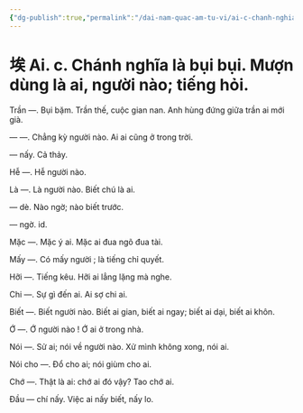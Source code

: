 ```yaml
---
{"dg-publish":true,"permalink":"/dai-nam-quac-am-tu-vi/ai-c-chanh-nghia-la-bui-bui-muon-dung-la-ai-nguoi-nao-tieng-hoi/","tags":["âm-tự-vị"],"created":"2025-08-15T14:51:49.596+07:00"}
---
```


# 埃 Ai. c. Chánh nghĩa là bụi bụi. Mượn dùng là ai, người nào; tiếng hỏi.

Trần —. Bụi bặm. Trần thế, cuộc gian nan. Anh hùng đứng giữa trần ai mới già.

— —. Chẳng kỳ người nào. Ai ai cũng ở trong trời.

— nấy. Cả thảy.

Hễ —. Hễ người nào.

Là —. Là người nào. Biết chú là ai.

— dè. Nào ngờ; nào biết trước.

— ngờ. id.

Mặc —. Mặc ý ai. Mặc ai đua ngõ đua tài.

Mấy —. Có mấy người ; là tiếng chỉ quyết.

Hỡi —. Tiếng kêu. Hỡi ai lẳng lặng mà nghe.

Chi —. Sự gì đến ai. Ai sợ chi ai.

Biết —. Biết người nào. Biết ai gian, biết ai ngay; biết ai dại, biết ai khôn.

Ớ —. Ớ người nào ! Ớ ai ở trong nhà.

Nói —. Sử ai; nói về người nào. Xử mình không xong, nói ai.

Nói cho —. Đổ cho ai; nói giùm cho ai.

Chớ —. Thật là ai: chớ ai đó vậy? Tao chớ ai.

Đầu — chí nấy. Việc ai nấy biết, nấy lo.